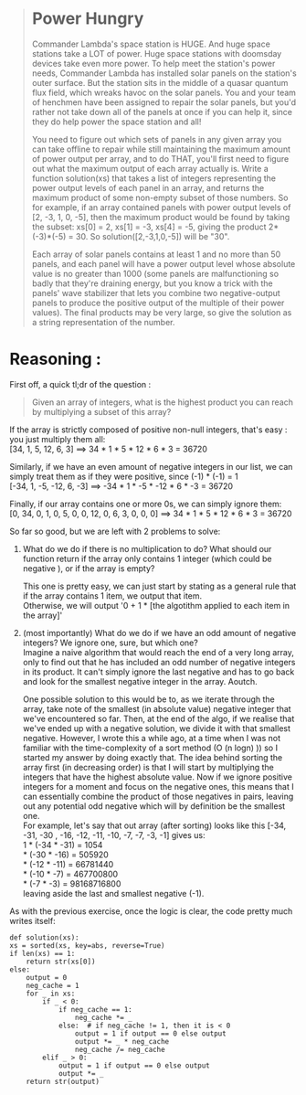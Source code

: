 >  Power Hungry
>  ============ 
>
>  Commander Lambda's space station is HUGE. And huge space stations take a LOT of power. Huge space stations with doomsday
>   devices take even more power. To help meet the station's power needs, Commander Lambda has installed solar panels on
>    the station's outer surface. But the station sits in the middle of a quasar quantum flux field, which wreaks havoc on
>     the solar panels. You and your team of henchmen have been assigned to repair the solar panels, but you'd rather not
>      take down all of the panels at once if you can help it, since they do help power the space station and all!
>  
>  You need to figure out which sets of panels in any given array you can take offline to repair while still maintaining
>   the maximum amount of power output per array, and to do THAT, you'll first need to figure out what the maximum output
>    of each array actually is. Write a function solution(xs) that takes a list of integers representing the power output
>     levels of each panel in an array, and returns the maximum product of some non-empty subset of those numbers. So for
>      example, if an array contained panels with power output levels of [2, -3, 1, 0, -5], then the maximum product would
>       be found by taking the subset: xs[0] = 2, xs[1] = -3, xs[4] = -5, giving the product 2*(-3)*(-5) = 30.  So
>        solution([2,-3,1,0,-5]) will be "30".
>  
>  Each array of solar panels contains at least 1 and no more than 50 panels, and each panel will have a power output
>   level whose absolute value is no greater than 1000 (some panels are malfunctioning so badly that they're draining
>    energy, but you know a trick with the panels' wave stabilizer that lets you combine two negative-output panels to
>     produce the positive output of the multiple of their power values). The final products may be very large, so give
>      the solution as a string representation of the number.

# Reasoning : 
First off, a quick tl;dr of the question :  
> Given an array of integers, what is the highest product you can reach by multiplying a subset of this array?  

If the array is strictly composed of positive non-null integers, that's easy : you just multiply them all:  
[34, 1, 5, 12, 6, 3] ==> 34 * 1 * 5 * 12 * 6 * 3 = 36720  

Similarly, if we have an even amount of negative integers in our list, we can simply treat them as if they were positive, since (-1) * (-1) = 1  
[-34, 1, -5, -12, 6, -3] ==> -34 * 1 * -5 * -12 * 6 * -3 = 36720  

Finally, if our array contains one or more 0s, we can simply ignore them:  
[0, 34, 0, 1, 0, 5, 0, 0, 12, 0, 6, 3, 0, 0, 0] ==> 34 * 1 * 5 * 12 * 6 * 3 = 36720  

So far so good, but we are left with 2 problems to solve:
1. What do we do if there is no multiplication to do? What should our function return if the array only contains 1 integer (which could be negative
), or if the array is empty?    

    This one is pretty easy, we can just start by stating as a general rule that if the array contains 1 item, we output that item.  
Otherwise, we will output  '0 + 1 * [the algotithm applied to each item in the array]'

2. (most importantly) What do we do if we have an odd amount of negative integers? We ignore one, sure, but which one?  
Imagine a naive algorithm that would reach the end of a very long array, only to find out that he has included an odd number of negative integers
 in its product. It can't simply ignore the last negative and has to go back and look for the smallest negative integer in the array. Aoutch.

    One possible solution to this would be to, as we iterate through the array, take note of the smallest (in absolute value) negative integer that
     we've encountered so far. Then, at the end of the algo, if we realise that we've ended up with a negative solution, we divide it with that
      smallest negative. However, I wrote this a while ago, at a time when I was not familiar with the time-complexity of a sort method (O (n logn)
      )) so I started my answer by doing exactly that. The idea behind sorting the array first (in decreasing order) is that I will start by
       multiplying the integers that have the highest absolute value. Now if we ignore positive integers for a moment and focus on the negative
        ones, this means that I can essentially combine the product of those negatives in pairs, leaving out any potential odd negative which will
         by definition be the smallest one.   
         For example, let's say that out array (after sorting) looks like this [-34, -31, -30 , -16, -12, -11, -10, -7, -7, -3, -1] gives us:  
         1 * (-34 * -31) = 1054  
         * (-30 * -16) = 505920  
         * (-12 * -11) = 66781440  
         * (-10 * -7) = 467700800  
         * (-7 * -3) = 98168716800  
         leaving aside the last and smallest negative (-1).
         
As with the previous exercise, once the logic is clear, the code pretty much writes itself:

    def solution(xs):
    xs = sorted(xs, key=abs, reverse=True)
    if len(xs) == 1:
        return str(xs[0])
    else:
        output = 0
        neg_cache = 1
        for _ in xs:
            if _ < 0:
                if neg_cache == 1:
                    neg_cache *= _
                else:  # if neg_cache != 1, then it is < 0
                    output = 1 if output == 0 else output
                    output *= _ * neg_cache
                    neg_cache /= neg_cache
            elif _ > 0:
                output = 1 if output == 0 else output
                output *= _
        return str(output)

